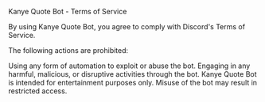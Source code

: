 Kanye Quote Bot - Terms of Service

By using Kanye Quote Bot, you agree to comply with Discord's Terms of Service.

The following actions are prohibited:

Using any form of automation to exploit or abuse the bot.
Engaging in any harmful, malicious, or disruptive activities through the bot.
Kanye Quote Bot is intended for entertainment purposes only. Misuse of the bot may result in restricted access.
